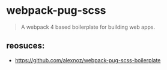 # webpack-pug-scss
> A webpack 4 based boilerplate for building web apps.


## reosuces:
- https://github.com/alexnoz/webpack-pug-scss-boilerplate
